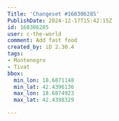 ```yaml
---
Title: 'Changeset #160306285'
PublishDate: 2024-12-17T15:42:15Z
id: 160306285
user: c-the-world
comment: Add fast food
created_by: iD 2.30.4
tags:
- Montenegro
- Tivat
bbox:
  min_lon: 18.6871148
  min_lat: 42.4396136
  max_lon: 18.6874923
  max_lat: 42.4398329

---
```

